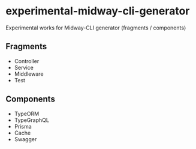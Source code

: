 # experimental-midway-cli-generator

Experimental works for Midway-CLI generator (fragments / components)

## Fragments

- Controller
- Service
- Middleware
- Test

## Components

- TypeORM
- TypeGraphQL
- Prisma
- Cache
- Swagger
